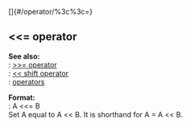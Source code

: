 []{#/operator/%3c%3c=}    
## \<\<= operator    
**See also:**    
:   [\>\>= operator](/ref/operator/%3e%3e=)    
:   [\<\< shift operator](/ref/operator/%3c%3c/shift)    
:   [operators](/ref/operator)    
<!-- -->    
**Format:**    
:   A \<\<= B    
Set A equal to A \<\< B. It is shorthand for A = A \<\< B.  